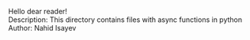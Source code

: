 Hello dear reader! </br>
Description: This directory contains files with async functions in python </br>
Author: Nahid Isayev